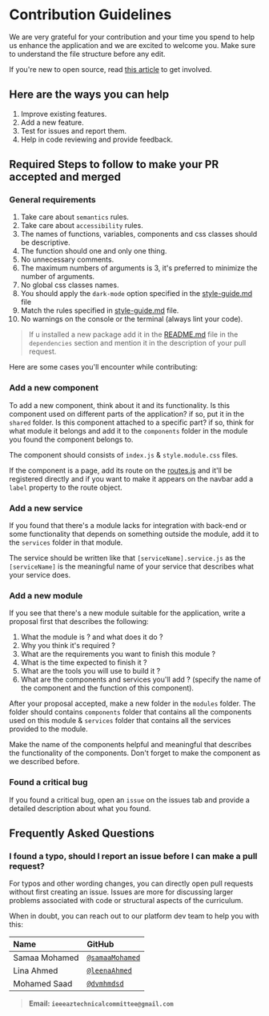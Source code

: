 # Contribution Guidelines

We are very grateful for your contribution and your time you spend to help us enhance the application and we are excited to welcome you. Make sure to understand the file structure before any edit.

If you're new to open source, read [this article](https://dvmhmdsd.me/blog/open-source/) to get involved.

## Here are the ways you can help

1. Improve existing features.
1. Add a new feature.
1. Test for issues and report them.
1. Help in code reviewing and provide feedback.

## Required Steps to follow to make your PR accepted and merged

### General requirements

1. Take care about `semantics` rules.
1. Take care about `accessibility` rules.
1. The names of functions, variables, components and css classes should be descriptive.
1. The function should one and only one thing.
1. No unnecessary comments.
1. The maximum numbers of arguments is 3, it's preferred to minimize the number of arguments.
1. No global css classes names.
1. You should apply the `dark-mode` option specified in the [style-guide.md](style-guide.md) file
1. Match the rules specified in [style-guide.md](style-guide.md) file.
1. No warnings on the console or the terminal (always lint your code).

> If u installed a new package add it in the [README.md](README.md) file in the `dependencies` section and mention it in the description of your pull request.

Here are some cases you'll encounter while contributing:

### Add a new component

To add a new component, think about it and its functionality. Is this component used on different parts of the application? if so, put it in the `shared` folder. Is this component attached to a specific part? if so, think for what module it belongs and add it to the `components` folder in the module you found the component belongs to.

The component should consists of `index.js` & `style.module.css` files.

If the component is a page, add its route on the [routes.js](src/globals/routes.js) and it'll be registered directly and if you want to make it appears on the navbar add a `label` property to the route object.

### Add a new service

If you found that there's a module lacks for integration with back-end or some functionality that depends on something outside the module, add it to the `services` folder in that module.

The service should be written like that `[serviceName].service.js` as the `[serviceName]` is the meaningful name of your service that describes what your service does.

### Add a new module

If you see that there's a new module suitable for the application, write a proposal first that describes the following:

1. What the module is ? and what does it do ?
1. Why you think it's required ?
1. What are the requirements you want to finish this module ?
1. What is the time expected to finish it ?
1. What are the tools you will use to build it ?
1. What are the components and services you'll add ? (specify the name of the component and the function of this component).

After your proposal accepted, make a new folder in the `modules` folder. The folder should contains `components` folder that contains all the components used on this module & `services` folder that contains all the services provided to the module.

Make the name of the components helpful and meaningful that describes the functionality of the components. Don't forget to make the component as we described before.

### Found a critical bug

If you found a critical bug, open an `issue` on the issues tab and provide a detailed description about what you found.

## Frequently Asked Questions

### I found a typo, should I report an issue before I can make a pull request?

For typos and other wording changes, you can directly open pull requests without first creating an issue. Issues are more for discussing larger problems associated with code or structural aspects of the curriculum.

When in doubt, you can reach out to our platform dev team to help you with this:

| Name          | GitHub                                             |
| :------------ | :------------------------------------------------- |
| Samaa Mohamed | [`@samaaMohamed`](https://github.com/samaaMohamed) |
| Lina Ahmed    | [`@leenaAhmed`](https://github.com/leenaAhmed)     |
| Mohamed Saad  | [`@dvmhmdsd`](https://github.com/dvmhmdsd)         |

> **Email: `ieeeaztechnicalcommittee@gmail.com`**
